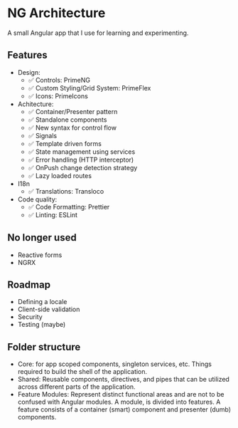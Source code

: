 # NG Architecture

A small Angular app that I use for learning and experimenting.

## Features

- Design:
  - ✅ Controls: PrimeNG
  - ✅ Custom Styling/Grid System: PrimeFlex
  - ✅ Icons: PrimeIcons
- Achitecture:
  - ✅ Container/Presenter pattern
  - ✅ Standalone components
  - ✅ New syntax for control flow
  - ✅ Signals
  - ✅ Template driven forms
  - ✅ State management using services
  - ✅ Error handling (HTTP interceptor)
  - ✅ OnPush change detection strategy
  - ✅ Lazy loaded routes
- I18n
  - ✅ Translations: Transloco
- Code quality:
  - ✅ Code Formatting: Prettier
  - ✅ Linting: ESLint

## No longer used

- Reactive forms
- NGRX

## Roadmap

- Defining a locale
- Client-side validation
- Security
- Testing (maybe)

## Folder structure

- Core: for app scoped components, singleton services, etc. Things required to build the shell of the application.
- Shared: Reusable components, directives, and pipes that can be utilized across different parts of the application.
- Feature Modules: Represent distinct functional areas and are not to be confused with Angular modules. A module, is divided into features. A feature consists of a container (smart) component and presenter (dumb) components.
